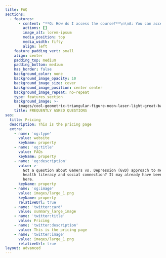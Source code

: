 ```yaml
---
title: FAQ
sections:
  - features:
      - content: "**Q: How do I access the course?**\n\nA: You can access the course by clicking the ‘Try The Beta’ button which will take you to the login page for our programme.\n\n**Q: How do I sign up?**\n\nA: When you get to the courses login, you need to create an account to make sure you can track your progress while you complete the programme. Once you have created an account, you can then login with your username and password.\n\n**Q: Do I have to pay for the course?**\n\nA: No. It is completely free. If you feel like making a donation to help us help others, we will gratefully accept.\n\n**Q: How long does the course take?**\n\nA: The course has 8 modules, lasting between 10 and 20 minutes each. You can take as long as you need to complete the course, although we suggest you complete it within 2 weeks of starting the course.\_\n\n**Q: Why do I need to complete the questionnaires?**\n\nA: The questionnaires are crucial for us trying to understand how our programme helps improve mental health literacy and your answers are completely confidential.\n\n**Q: How can I contact you for support with the programme?**\n\nA: If you need additional help while completing the programme, you can contact us at <team@awfullygood.org> and we will try and answer your email as soon as possible.\n"
        actions: []
        image_alt: lorem-ipsum
        media_position: top
        media_width: fifty
        align: left
    feature_padding_vert: small
    align: center
    padding_top: medium
    padding_bottom: medium
    has_border: false
    background_color: none
    background_image_opacity: 10
    background_image_size: cover
    background_image_position: center center
    background_image_repeat: no-repeat
    type: features_section
    background_image: >-
      images/cool-geometric-triangular-figure-neon-laser-light-great-backgrounds.jpg
    title: FREQUENTLY ASKED QUESTIONS
seo:
  title: Pricing
  description: This is the pricing page
  extra:
    - name: 'og:type'
      value: website
      keyName: property
    - name: 'og:title'
      value: FAQs
      keyName: property
    - name: 'og:description'
      value: >-
        Got a question about Gamers vs. Depression (GvD) approach to mental
        health literacy and social connection? It may already have been answered
        here.
      keyName: property
    - name: 'og:image'
      value: images/large_1.png
      keyName: property
      relativeUrl: true
    - name: 'twitter:card'
      value: summary_large_image
    - name: 'twitter:title'
      value: Pricing
    - name: 'twitter:description'
      value: This is the pricing page
    - name: 'twitter:image'
      value: images/large_1.png
      relativeUrl: true
layout: advanced
---
```

